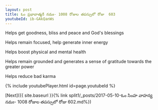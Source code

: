 ```yaml
---
layout: post
title: ఓం ప్రభావాత్మనే నమః- 1008 రోజుల తపస్సులో రోజు  603
youtubeId: ib-GAkQanWs
---
```

 
 
Helps get goodness, bliss and peace and God's blessings
 
Helps remain focused, help generate inner energy 
 
Helps boost physical and mental health 
 
Helps remain grounded and generates a sense of gratitude towards the greater power 
 
Helps reduce bad karma
 
 
 
 


{% include youtubePlayer.html id=page.youtubeId %}
 
[Next]({{ site.baseurl }}{% link  split1/_posts/2017-05-10-ఓం సింహ వాహన్య నమః- 1008 రోజుల తపస్సులో రోజు  602.md%})
 
